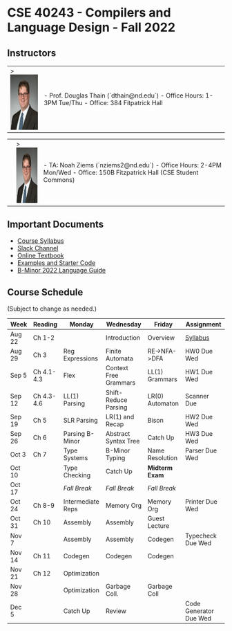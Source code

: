 # CSE 40243 - Compilers and Language Design - Fall 2022

## Instructors

<table>
<tr>
<td>><img src=images/dthain.jpg height=128>
<td>
- Prof. Douglas Thain (`dthain@nd.edu`)
- Office Hours: 1-3PM Tue/Thu
- Office: 384 Fitpatrick Hall
</table>
  
<table>
<tr>
<td>
<td>><img src=images/dthain.jpg height=128>
<td>
- TA: Noah Ziems (`nziems2@nd.edu`)
- Office Hours: 2-4PM Mon/Wed
- Office: 150B Fitzpatrick Hall (CSE Student Commons)
</table>
  
## Important Documents

- [Course Syllabus](syllabus.md)
- [Slack Channel](https://nd-cse.slack.com/channels/compilers-fa22)
- [Online Textbook](http://compilerbook.org)
- [Examples and Starter Code](https://github.com/dthain/compilerbook-examples)
- [B-Minor 2022 Language Guide](bminor.md)

## Course Schedule

(Subject to change as needed.)

|Week | Reading | Monday | Wednesday | Friday | Assignment |
|-----|---------|-------|------------|--------|------------|
|Aug 22 | Ch 1-2     |                 | Introduction          | Overview        | [Syllabus](syllabus.md)  |
|Aug 29 | Ch 3       | Reg Expressions | Finite Automata       | RE->NFA->DFA    | HW0 Due Wed |
|Sep 5  | Ch 4.1-4.3 | Flex            | Context Free Grammars | LL(1) Grammars  | HW1 Due Wed | 
|Sep 12 | Ch 4.3-4.6 | LL(1) Parsing   | Shift-Reduce Parsing  | LR(0) Automaton | Scanner Due |
|Sep 19 | Ch 5       | SLR Parsing     | LR(1) and Recap       | Bison           | HW2 Due Wed |
|Sep 26 | Ch 6       | Parsing B-Minor | Abstract Syntax Tree  | Catch Up        | HW3 Due Wed |
|Oct 3  | Ch 7       | Type Systems    | B-Minor Typing        | Name Resolution  | Parser Due Wed |
|Oct 10 |            | Type Checking   | Catch Up              | **Midterm Exam** |                   |
|Oct 17 |            | *Fall Break*    | *Fall Break*          | *Fall Break*     |                   |
|Oct 24 | Ch 8-9     | Intermediate Reps | Memory Org          | Memory Org       | Printer Due Wed   |
|Oct 31 | Ch 10      | Assembly        | Assembly              | Guest Lecture    |                   |
|Nov 7  |            | Assembly        | Assembly              | Codegen          | Typecheck Due Wed |
|Nov 14 | Ch 11      | Codegen         | Codegen               | Codegen          |                   |
|Nov 21 | Ch 12      | Optimization    |                       |                  |                   |
|Nov 28 |            | Optimization    | Garbage Coll.         | Garbage Coll     |
|Dec 5  |            | Catch Up        | Review                |                  |  Code Generator Due Wed|
